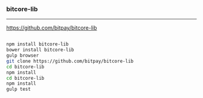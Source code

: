 ### bitcore-lib
---
https://github.com/bitpay/bitcore-lib

```
```

```sh
npm install bitcore-lib
bower install bitcore-lib
gulp browser
git clone https://github.com/bitpay/bitcore-lib
cd bitcore-lib
npm install
cd bitcore-lib
npm install 
gulp test
```

